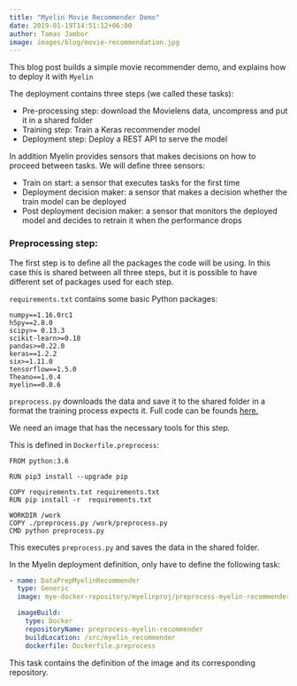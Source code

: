 ```yaml
---
title: "Myelin Movie Recommender Demo"
date: 2019-01-19T14:51:12+06:00
author: Tamas Jambor
image: images/blog/movie-recommendation.jpg
---
```


This blog post builds a simple movie recommender demo,
and explains how to deploy it with `Myelin`

The deployment contains three steps (we called these tasks):

- Pre-processing step: download the Movielens data, uncompress and put it in a shared folder
- Training step: Train a Keras recommender model
- Deployment step: Deploy a REST API to serve the model

In addition Myelin provides sensors that makes decisions on how to proceed between tasks.
We will define three sensors:

- Train on start: a sensor that executes tasks for the first time
- Deployment decision maker: a sensor that makes a decision whether the train model
can be deployed
- Post deployment decision maker: a sensor that monitors the deployed model
and decides to retrain it when the performance drops

### Preprocessing step:

The first step is to define all the packages the code will be using.
In this case this is shared between all three steps, but it is possible to have
different set of packages used for each step.

`requirements.txt` contains some basic Python packages:
```
numpy==1.16.0rc1
h5py==2.8.0
scipy>= 0.13.3
scikit-learn>=0.18
pandas>=0.22.0
keras==1.2.2
six>=1.11.0
tensorflow==1.5.0
Theano==1.0.4
myelin==0.0.6
```


`preprocess.py` downloads the data and save it to the shared folder in a format
the training process expects it. Full code can be founds [here.](https://raw.githubusercontent.com/myelinio/myelin-examples/master/recommender_demo/preprocess.py)

We need an image that has the necessary tools for this step.

This is defined in `Dockerfile.preprocess`:
```
FROM python:3.6

RUN pip3 install --upgrade pip

COPY requirements.txt requirements.txt
RUN pip install -r  requirements.txt

WORKDIR /work
COPY ./preprocess.py /work/preprocess.py
CMD python preprocess.py
```

This executes `preprocess.py` and saves the data in the shared folder.

In the Myelin deployment definition, only have to define the following task:
```yaml
- name: DataPrepMyelinRecommender
  type: Generic
  image: mye-docker-repository/myelinproj/preprocess-myelin-recommender

  imageBuild:
    type: Docker
    repositoryName: preprocess-myelin-recommender
    buildLocation: /src/myelin_recommender
    dockerfile: Dockerfile.preprocess
```

This task contains the definition of the image and its corresponding repository.
